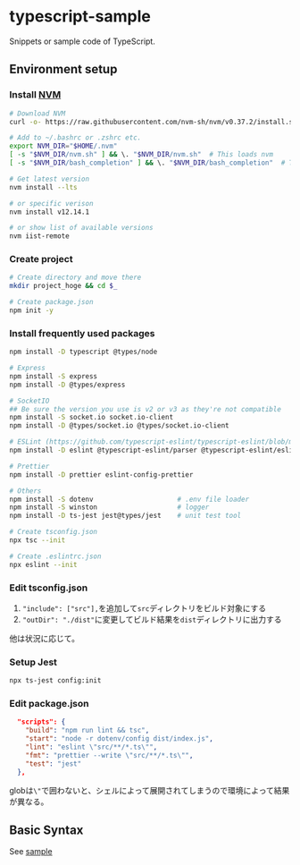 # typescript-sample

Snippets or sample code of TypeScript.

## Environment setup

### Install [NVM](https://github.com/nvm-sh/nvm)

```sh
# Download NVM
curl -o- https://raw.githubusercontent.com/nvm-sh/nvm/v0.37.2/install.sh | bash

# Add to ~/.bashrc or .zshrc etc.
export NVM_DIR="$HOME/.nvm"
[ -s "$NVM_DIR/nvm.sh" ] && \. "$NVM_DIR/nvm.sh"  # This loads nvm
[ -s "$NVM_DIR/bash_completion" ] && \. "$NVM_DIR/bash_completion"  # This loads nvm bash_completion

# Get latest version
nvm install --lts

# or specific verison
nvm install v12.14.1

# or show list of available versions
nvm iist-remote
```

### Create project

```sh
# Create directory and move there
mkdir project_hoge && cd $_

# Create package.json
npm init -y
```

### Install frequently used packages

```sh
npm install -D typescript @types/node

# Express
npm install -S express
npm install -D @types/express

# SocketIO
## Be sure the version you use is v2 or v3 as they're not compatible
npm install -S socket.io socket.io-client
npm install -D @types/socket.io @types/socket.io-client

# ESLint (https://github.com/typescript-eslint/typescript-eslint/blob/master/docs/getting-started/linting/README.md)
npm install -D eslint @typescript-eslint/parser @typescript-eslint/eslint-plugin

# Prettier
npm install -D prettier eslint-config-prettier

# Others
npm install -S dotenv                     # .env file loader
npm install -S winston                    # logger
npm install -D ts-jest jest@types/jest    # unit test tool

# Create tsconfig.json
npx tsc --init

# Create .eslintrc.json
npx eslint --init
```

### Edit tsconfig.json

1. `"include": ["src"],`を追加して`src`ディレクトリをビルド対象にする
2. `"outDir": "./dist"`に変更してビルド結果を`dist`ディレクトリに出力する

他は状況に応じて。 

### Setup Jest
```sh
npx ts-jest config:init
```

### Edit package.json
```json
  "scripts": {
    "build": "npm run lint && tsc",
    "start": "node -r dotenv/config dist/index.js",
    "lint": "eslint \"src/**/*.ts\"",
    "fmt": "prettier --write \"src/**/*.ts\"",
    "test": "jest"
  },
```

globは`\"`で囲わないと、シェルによって展開されてしまうので環境によって結果が異なる。

## Basic Syntax

See [sample](./dist/index.ts)
